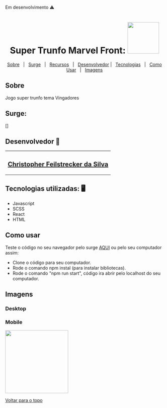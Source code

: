 Em desenvolvimento ⚠️

<h1 align="center" id="top">Super Trunfo Marvel Front: <img src="https://www.casasbahia-imagens.com.br/html/conteudo-produto/833/1684666/imagens/os-vingadores-filme-1.jpg" width="100"></h1>

<p align="center">
  <a href="#sobre">Sobre</a> &#xa0; | &#xa0; 
  <a href="#surge">Surge</a> &#xa0; | &#xa0;
  <a href="#recursos">Recursos</a> &#xa0; | &#xa0;
  <a href="#desenvolvedor">Desenvolvedor</a> | &#xa0;
<a href="#tecnologias">Tecnologias</a> &#xa0; | &#xa0;
<a href="#comousar">Como Usar</a> &#xa0; | &#xa0;
<a href="#imagens">Imagens</a> 

</p>
<h2 id="sobre"> Sobre </h2>
Jogo super trunfo tema Vingadores 

<br />


<h2 id="surge"> Surge: </h2>

[]



<h2 id="desenvolvedor"> Desenvolvedor 🤖 </h2>

<table>
  <tr>
  <td align="center"><a href="https://github.com/ChristpherFeilstrecker">
   <sub><h2>Christopher Feilstrecker da Silva</h2> </sub> 
       
</table>


<h2 id="tecnologias"> Tecnologias utilizadas: 🖥️ </h2>

- Javascript
- SCSS
- React
- HTML



<h2 id="comousar"> Como usar </h2>

Teste o código no seu navegador pelo surge <a href="#surge">AQUI</a> ou pelo seu computador assim:
- Clone o código para seu computador.
- Rode o comando npm instal (para instalar bibliotecas).
- Rode o comando "npm run start", código ira abrir pelo localhost do seu computador.


<h2 id="imagens"> Imagens </h2>

### Desktop


### Mobile

<img src="https://user-images.githubusercontent.com/87909626/163651019-0bcfc1a6-7660-4258-a28e-1330b7008ed2.jpg" width="200">


<a href="#top">Voltar para o topo</a>

